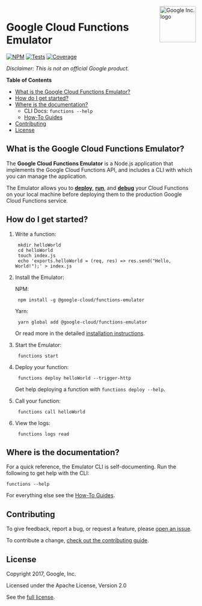 <img src="https://avatars2.githubusercontent.com/u/2810941?v=3&s=96" alt="Google Inc. logo" title="Google" align="right" height="96" width="96"/>

# Google Cloud Functions Emulator

[![NPM][1]][2] [![Tests][3]][4] [![Coverage][5]][6]

[1]: https://img.shields.io/npm/v/@google-cloud/functions-emulator.svg?style=flat
[2]: https://www.npmjs.org/package/@google-cloud/functions-emulator
[3]: https://img.shields.io/circleci/project/GoogleCloudPlatform/cloud-functions-emulator.svg
[4]: https://circleci.com/gh/GoogleCloudPlatform/cloud-functions-emulator
[5]: https://img.shields.io/codecov/c/github/GoogleCloudPlatform/cloud-functions-emulator/master.svg
[6]: https://codecov.io/github/GoogleCloudPlatform/cloud-functions-emulator

_Disclaimer: This is not an official Google product._

**Table of Contents**

* [What is the Google Cloud Functions Emulator?](#what-is-the-google-cloud-functions-emulator)
* [How do I get started?](#how-do-i-get-started)
* [Where is the documentation?](#where-is-the-documentation)
  * CLI Docs: `functions --help`
  * [How-To Guides](https://github.com/GoogleCloudPlatform/cloud-functions-emulator/wiki/How-To-Guides)
* [Contributing](#contributing)
* [License](#license)

## What is the Google Cloud Functions Emulator?

The **Google Cloud Functions Emulator** is a Node.js application that implements the Google Cloud Functions API, and includes a CLI with which you can manage the application.

The Emulator allows you to [**deploy**](https://github.com/GoogleCloudPlatform/cloud-functions-emulator/wiki/Deploying-functions), [**run**](https://github.com/GoogleCloudPlatform/cloud-functions-emulator/wiki/Calling-functions), and [**debug**](https://github.com/GoogleCloudPlatform/cloud-functions-emulator/wiki/Debugging-functions) your Cloud Functions on your local machine before deploying them to the production Google Cloud Functions service.

## How do I get started?

1. Write a function:

        mkdir helloWorld
        cd helloWorld
        touch index.js
        echo 'exports.helloWorld = (req, res) => res.send("Hello, World!");' > index.js

1. Install the Emulator:

    NPM:

        npm install -g @google-cloud/functions-emulator

    Yarn:

        yarn global add @google-cloud/functions-emulator

    Or read more in the detailed [installation instructions](https://github.com/GoogleCloudPlatform/cloud-functions-emulator/wiki/Installation).

1. Start the Emulator:

        functions start

1. Deploy your function:

        functions deploy helloWorld --trigger-http

    Get help deploying a function with `functions deploy --help`.

1. Call your function:

        functions call helloWorld

1. View the logs:

        functions logs read

## Where is the documentation?

For a quick reference, the Emulator CLI is self-documenting. Run the following to get help with the CLI:

    functions --help

For everything else see the [How-To Guides](https://github.com/GoogleCloudPlatform/cloud-functions-emulator/wiki/How-To-Guides).

## Contributing

To give feedback, report a bug, or request a feature, please [open an issue](https://github.com/GoogleCloudPlatform/cloud-functions-emulator/issues).

To contribute a change, [check out the contributing guide](https://github.com/GoogleCloudPlatform/cloud-functions-emulator/blob/master/.github/CONTRIBUTING.md).

## License

Copyright 2017, Google, Inc.

Licensed under the Apache License, Version 2.0

See the [full license](https://github.com/GoogleCloudPlatform/cloud-functions-emulator/blob/master/LICENSE).
